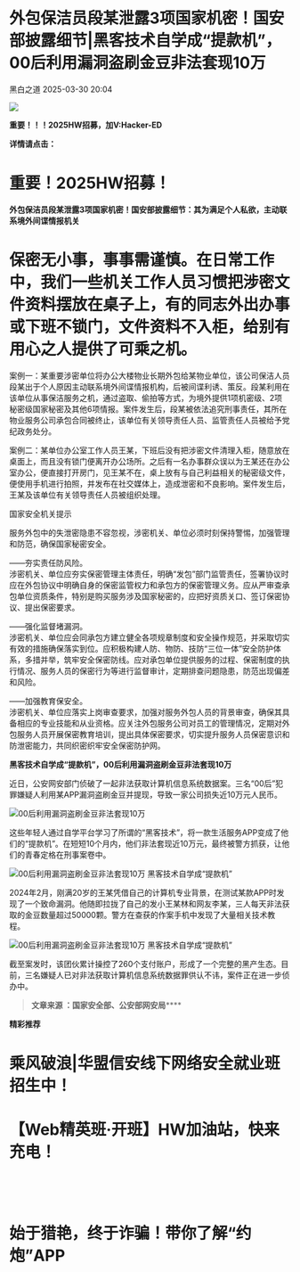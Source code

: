#  外包保洁员段某泄露3项国家机密！国安部披露细节|黑客技术自学成“提款机”，00后利用漏洞盗刷金豆非法套现10万   
 黑白之道   2025-03-30 20:04  
  
![](https://mmbiz.qpic.cn/mmbiz_gif/3xxicXNlTXLicwgPqvK8QgwnCr09iaSllrsXJLMkThiaHibEntZKkJiaicEd4ibWQxyn3gtAWbyGqtHVb0qqsHFC9jW3oQ/640?wx_fmt=gif "")  
  
**重要！！！2025HW招募，加V:Hacker-ED**  
  
**详情请点击：**  
# 重要！2025HW招募！  
  
**外包保洁员段某泄露3项国家机密！国安部披露细节：其为满足个人私欲，主动联系境外间谍情报机关**  
  
# 保密无小事，事事需谨慎。在日常工作中，我们一些机关工作人员习惯把涉密文件资料摆放在桌子上，有的同志外出办事或下班不锁门，文件资料不入柜，给别有用心之人提供了可乘之机。  
  
案例一：某重要涉密单位将办公大楼物业长期外包给某物业单位，该公司保洁人员段某出于个人原因主动联系境外间谍情报机构，后被间谍利诱、策反。段某利用在该单位从事保洁服务之机，通过盗取、偷拍等方式，为境外提供1项机密级、2项秘密级国家秘密及其他6项情报。案件发生后，段某被依法追究刑事责任，其所在物业服务公司承包合同被终止，该单位有关领导责任人员、监管责任人员被给予党纪政务处分。  
  
案例二：某单位办公室工作人员王某，下班后没有把涉密文件清理入柜，随意放在桌面上，而且没有锁门便离开办公场所。之后有一名办事群众误以为王某还在办公室办公，便直接打开房门，见王某不在，桌上放有与自己利益相关的秘密级文件，便使用手机进行拍照，并发布在社交媒体上，造成泄密和不良影响。案件发生后，王某及该单位有关领导责任人员被组织处理。  
  
国家安全机关提示  
  
  
服务外包中的失泄密隐患不容忽视，涉密机关、单位必须时刻保持警惕，加强管理和防范，确保国家秘密安全。  
  
  
——夯实责任防风险。  
涉密机关、单位应夯实保密管理主体责任，明确“发包”部门监管责任，签署协议时应在外包协议中明确自身的保密监管权力和承包方的保密管理义务。应从严审查承包单位资质条件，特别是购买服务涉及国家秘密的，应把好资质关口、签订保密协议、提出保密要求。  
  
  
——强化监督堵漏洞。  
涉密机关、单位应会同承包方建立健全各项规章制度和安全操作规范，并采取切实有效的措施确保落实到位。应积极构建人防、物防、技防“三位一体”安全防护体系，多措并举，筑牢安全保密防线。应对承包单位提供服务的过程、保密制度的执行情况、服务人员的保密行为等进行监督审计，定期排查问题隐患，防范出现偏差和风险。  
  
  
——加强教育保安全。  
涉密机关、单位应落实上岗审查要求，加强对服务外包人员的背景审查，确保其具备相应的专业技能和从业资格。应关注外包服务公司对员工的管理情况，定期对外包服务人员开展保密教育培训，提出具体保密要求，切实提升服务人员保密意识和防泄密能力，共同织密织牢安全保密防护网。  
  
**黑客技术自学成“提款机”，00后利用漏洞盗刷金豆非法套现10万**  
  
  
近日，公安网安部门侦破了一起非法获取计算机信息系统数据案。三名“00后”犯罪嫌疑人利用某APP漏洞盗刷金豆并提现，导致一家公司损失近10万元人民币。  
  
  
![00后利用漏洞盗刷金豆非法套现10万](https://mmbiz.qpic.cn/sz_mmbiz_jpg/aBHpjnrGylg3uyrHvUhlf2EuP2o2hnftDoiacYaoz0NtBZuuVEabjZ5sUcvEOH3UsjzSicicA2iarb8YdpEFXrJ4zw/640?wx_fmt=jpeg&from=appmsg&wxfrom=13&tp=wxpic "")  
  
  
这些年轻人通过自学平台学习了所谓的“黑客技术”，将一款生活服务APP变成了他们的“提款机”。在短短10个月内，他们非法套现近10万元，最终被警方抓获，让他们的青春定格在刑事案卷中。  
  
  
![00后利用漏洞盗刷金豆非法套现10万 黑客技术自学成“提款机”](https://mmbiz.qpic.cn/sz_mmbiz_jpg/aBHpjnrGylg3uyrHvUhlf2EuP2o2hnftPAanhcOf3bSfZ0f9Q3OOFqjvMjUh44cbbJUW6OSe3XeBM1wExku9rQ/640?wx_fmt=jpeg&from=appmsg&tp=wxpic&wxfrom=5&wx_lazy=1&wx_co=1 "")  
  
  
2024年2月，刚满20岁的王某凭借自己的计算机专业背景，在测试某款APP时发现了一个致命漏洞。他随即拉拢了自己的发小王某林和网友李某，三人每天非法获取的金豆数量超过50000颗。警方在查获的作案手机中发现了大量相关技术教程。  
  
  
![00后利用漏洞盗刷金豆非法套现10万 黑客技术自学成“提款机”](https://mmbiz.qpic.cn/sz_mmbiz_jpg/aBHpjnrGylg3uyrHvUhlf2EuP2o2hnft0CIhxsySjZV9MKecYfsV3LsDW46CT0GiavKNjQWBaXPdTd6UwIYXnNw/640?wx_fmt=jpeg&from=appmsg&tp=wxpic&wxfrom=5&wx_lazy=1&wx_co=1 "")  
  
  
截至案发时，该团伙累计操控了260个支付账户，形成了一个完整的黑产生态。目前，三名嫌疑人已对非法获取计算机信息系统数据罪供认不讳，案件正在进一步侦办中。  
  
> **文章来源 ：国家安全部、公安部网安局******  
  
  
**精彩推荐**  
  
  
  
  
# 乘风破浪|华盟信安线下网络安全就业班招生中！  
  
  
[](http://mp.weixin.qq.com/s?__biz=MzAxMjE3ODU3MQ==&mid=2650575781&idx=2&sn=ea0334807d87faa0c2b30770b0fa710d&chksm=83bdf641b4ca7f5774129396e8e916645b7aa7e2e2744984d724ca0019e913b491107e1d6e29&scene=21#wechat_redirect)  
  
  
# 【Web精英班·开班】HW加油站，快来充电！  
  
  
‍[](http://mp.weixin.qq.com/s?__biz=MzAxMjE3ODU3MQ==&mid=2650594891&idx=1&sn=b2c5659bb6bce6703f282e8acce3d7cb&chksm=83bdbbafb4ca32b9044716aec713576156968a5753fd3a3d6913951a8e2a7e968715adea1ddc&scene=21#wechat_redirect)  
  
  
‍  
# 始于猎艳，终于诈骗！带你了解“约炮”APP  
  
[](http://mp.weixin.qq.com/s?__biz=MzAxMjE3ODU3MQ==&mid=2650575222&idx=1&sn=ce9ab9d633804f2a0862f1771172c26a&chksm=83bdf492b4ca7d843d508982b4550e289055c3181708d9f02bf3c797821cc1d0d8652a0d5535&scene=21#wechat_redirect)  
  
**‍**  
  
  
